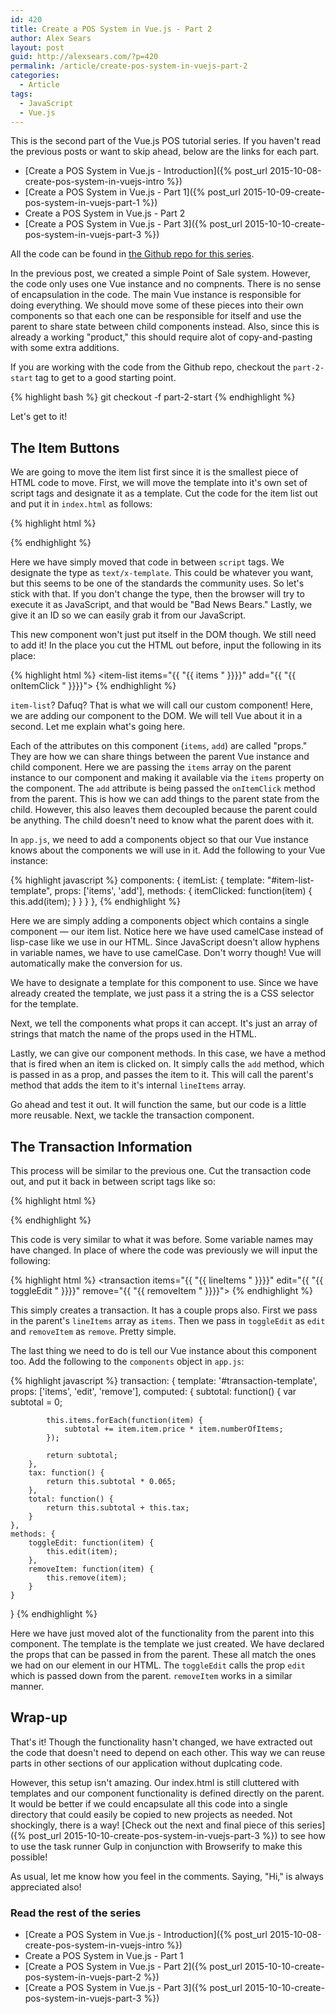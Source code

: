 ```yaml
---
id: 420
title: Create a POS System in Vue.js - Part 2
author: Alex Sears
layout: post
guid: http://alexsears.com/?p=420
permalink: /article/create-pos-system-in-vuejs-part-2
categories:
  - Article
tags:
  - JavaScript
  - Vue.js
---
```


This is the second part of the Vue.js POS tutorial series.  If you haven't read the previous posts or want to skip ahead, below are the links for each part.

<!--more-->

- [Create a POS System in Vue.js - Introduction]({% post_url 2015-10-08-create-pos-system-in-vuejs-intro %})
- [Create a POS System in Vue.js - Part 1]({% post_url 2015-10-09-create-pos-system-in-vuejs-part-1 %})
- Create a POS System in Vue.js - Part 2
- [Create a POS System in Vue.js - Part 3]({% post_url 2015-10-10-create-pos-system-in-vuejs-part-3 %})

All the code can be found in [the Github repo for this series](https://github.com/searsaw/pos-system-vuejs-blog).

In the previous post, we created a simple Point of Sale system.  However, the code only uses one Vue instance and no compnents.  There is no sense of encapsulation in the code.  The main Vue instance is responsible for doing everything.  We should move some of these pieces into their own components so that each one can be responsible for itself and use the parent to share state between child components instead.  Also, since this is already a working "product," this should require alot of copy-and-pasting with some extra additions.

If you are working with the code from the Github repo, checkout the `part-2-start` tag to get to a good starting point.

{% highlight bash %}
git checkout -f part-2-start
{% endhighlight %}

Let's get to it!

## The Item Buttons

We are going to move the item list first since it is the smallest piece of HTML code to move.  First, we will move the template into it's own set of script tags and designate it as a template.  Cut the code for the item list out and put it in `index.html` as follows:

{% highlight html %}
<script id="item-list-template" type="text/x-template">
    <div class="list-group">
        <button class="list-group-item item" v-repeat="item: items" v-on="click: itemClicked(item)">
            <strong>{{ "{{ item.name " }}}}</strong> - {{ "{{ item.price " }}}}
        </button>
    </div>
</script>
{% endhighlight %}

Here we have simply moved that code in between `script` tags.  We designate the type as `text/x-template`.  This could be whatever you want, but this seems to be one of the standards the community uses.  So let's stick with that.  If you don't change the type, then the browser will try to execute it as JavaScript, and that would be "Bad News Bears."  Lastly, we give it an ID so we can easily grab it from our JavaScript.

This new component won't just put itself in the DOM though.  We still need to add it!  In the place you cut the HTML out before, input the following in its place:

{% highlight html %}
<item-list items="{{ "{{ items " }}}}" add="{{ "{{ onItemClick " }}}}"></item-list>
{% endhighlight %}

`item-list`?  Dafuq?  That is what we will call our custom component!  Here, we are adding our component to the DOM.  We will tell Vue about it in a second.  Let me explain what's going here.

Each of the attributes on this component (`items`, `add`) are called "props."  They are how we can share things between the parent Vue instance and child component.  Here we are passing the `items` array on the parent instance to our component and making it available via the `items` property on the component.  The `add` attribute is being passed the `onItemClick` method from the parent.  This is how we can add things to the parent state from the child.  However, this also leaves them decoupled because the parent could be anything.  The child doesn't need to know what the parent does with it.

In `app.js`, we need to add a components object so that our Vue instance knows about the components we will use in it.  Add the following to your Vue instance:

{% highlight javascript %}
components: {
    itemList: {
        template: "#item-list-template",
        props: ['items', 'add'],
        methods: {
            itemClicked: function(item) {
                this.add(item);
            }
        }
    }
},
{% endhighlight %}

Here we are simply adding a components object which contains a single component &#8212; our item list.  Notice here we have used camelCase instead of lisp-case like we use in our HTML.  Since JavaScript doesn't allow hyphens in variable names, we have to use camelCase.  Don't worry though!  Vue will automatically make the conversion for us.

We have to designate a template for this component to use.  Since we have already created the template, we just pass it a string the is a CSS selector for the template.

Next, we tell the components what props it can accept.  It's just an array of strings that match the name of the props used in the HTML.

Lastly, we can give our component methods.  In this case, we have a method that is fired when an item is clicked on.  It simply calls the `add` method, which is passed in as a prop, and passes the item to it.  This will call the parent's method that adds the item to it's internal `lineItems` array.

Go ahead and test it out.  It will function the same, but our code is a little more reusable.  Next, we tackle the transaction component.

## The Transaction Information

This process will be similar to the previous one.  Cut the transaction code out, and put it back in between script tags like so:

{% highlight html %}
<script id="transaction-template" type="text/x-template">
    <table class="table table-striped table-hover table-bordered table-responsive" v-if="items.length">
        <thead>
            <tr>
                <th>Name</th>
                <th>Number of Items</th>
                <th>Amount</th>
                <th></th>
            </tr>
        </thead>
        <tbody>
            <tr v-repeat="item: items">
                <td>{{ "{{ item.item.name " }}}}</td>
                <td>
                    <span v-if="!item.editing" v-on="dblclick: toggleEdit(item)">{{ "{{ item.numberOfItems " }}}}</span>
                    <input v-if="item.editing" v-on="blur: toggleEdit(item)" type="number" v-model="item.numberOfItems">
                </td>
                <td>{{ "{{ item.numberOfItems * item.item.price | currency " }}}}</td>
                <td><i class="fa fa-times" v-on="click: removeItem(item)"></i></td>
            </tr>
        </tbody>
    </table>
    <p v-if="!items.length">No items have been added.</p>

    <table class="table">
        <tbody>
            <tr>
                <td>Subtotal:</td>
                <td>{{ "{{ subtotal | currency " }}}}</td>
            </tr>
            <tr>
                <td>Tax:</td>
                <td>{{ "{{ tax | currency " }}}}</td>
            </tr>
            <tr>
                <td>Total:</td>
                <td>{{ "{{ total | currency " }}}}</td>
            </tr>
        </tbody>
    </table>
</script>
{% endhighlight %}

This code is very similar to what it was before.  Some variable names may have changed.  In place of where the code was previously we will input the following:

{% highlight html %}
<transaction items="{{ "{{ lineItems " }}}}" edit="{{ "{{ toggleEdit " }}}}" remove="{{ "{{ removeItem " }}}}"></transaction>
{% endhighlight %}

This simply creates a transaction.  It has a couple props also.  First we pass in the parent's `lineItems` array as `items`.  Then we pass in `toggleEdit` as `edit` and `removeItem` as `remove`.  Pretty simple.

The last thing we need to do is tell our Vue instance about this component too.  Add the following to the `components` object in `app.js`:

{% highlight javascript %}
transaction: {
    template: '#transaction-template',
    props: ['items', 'edit', 'remove'],
    computed: {
        subtotal: function() {
            var subtotal = 0;

            this.items.forEach(function(item) {
                subtotal += item.item.price * item.numberOfItems;
            });

            return subtotal;
        },
        tax: function() {
            return this.subtotal * 0.065;
        },
        total: function() {
            return this.subtotal + this.tax;
        }
    },
    methods: {
        toggleEdit: function(item) {
            this.edit(item);
        },
        removeItem: function(item) {
            this.remove(item);
        }
    }
}
{% endhighlight %}

Here we have just moved alot of the functionality from the parent into this component.  The template is the template we just created.  We have declared the props that can be passed in from the parent.  These all match the ones we had on our element in our HTML.  The `toggleEdit` calls the prop `edit` which is passed down from the parent.  `removeItem` works in a similar manner.

## Wrap-up

That's it!  Though the functionality hasn't changed, we have extracted out the code that doesn't need to depend on each other.  This way we can reuse parts in other sections of our application without duplcating code.

However, this setup isn't amazing.  Our index.html is still cluttered with templates and our component functionality is defined directly on the parent.  It would be better if we could encapsulate all this code into a single directory that could easily be copied to new projects as needed.  Not shockingly, there is a way!  [Check out the next and final piece of this series]({% post_url 2015-10-10-create-pos-system-in-vuejs-part-3 %}) to see how to use the task runner Gulp in conjunction with Browserify to make this possible!

As usual, let me know how you feel in the comments.  Saying, "Hi," is always appreciated also!

### Read the rest of the series

- [Create a POS System in Vue.js - Introduction]({% post_url 2015-10-08-create-pos-system-in-vuejs-intro %})
- Create a POS System in Vue.js - Part 1
- [Create a POS System in Vue.js - Part 2]({% post_url 2015-10-10-create-pos-system-in-vuejs-part-2 %})
- [Create a POS System in Vue.js - Part 3]({% post_url 2015-10-10-create-pos-system-in-vuejs-part-3 %})